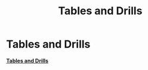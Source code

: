 ﻿---
title: Tables and Drills
category: reference
---

# Tables and Drills

**<u>Tables and Drills</u>**
